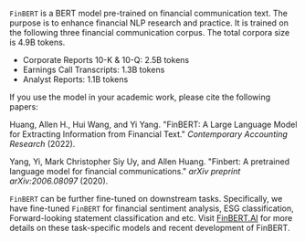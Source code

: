 `FinBERT` is a BERT model pre-trained on financial communication text. The purpose is to enhance financial NLP research and practice. It is trained on the following three financial communication corpus. The total corpora size is 4.9B tokens.

- Corporate Reports 10-K & 10-Q: 2.5B tokens
- Earnings Call Transcripts: 1.3B tokens
- Analyst Reports: 1.1B tokens

If you use the model in your academic work, please cite the following papers:

Huang, Allen H., Hui Wang, and Yi Yang. "FinBERT: A Large Language Model for Extracting Information from Financial Text." *Contemporary Accounting Research* (2022).

Yang, Yi, Mark Christopher Siy Uy, and Allen Huang. "Finbert: A pretrained language model for financial communications." *arXiv preprint arXiv:2006.08097* (2020).

`FinBERT` can be further fine-tuned on downstream tasks. Specifically, we have fine-tuned `FinBERT` for financial sentiment analysis, ESG classification, Forward-looking statement classification and etc. Visit [FinBERT.AI](https://finbert.ai/) for more details on these task-specific models and recent development of FinBERT.